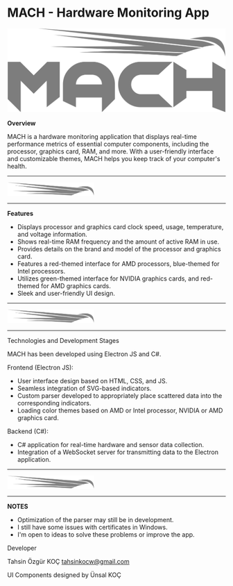 # MACH - Hardware Monitoring App

![Mach Logo](https://github.com/tahsinkoc/mach/blob/80c7a34eaf31dd89c42614071f906cc72a9e7bf5/src/assets/1x/mach%20logo.png)

**Overview**

MACH is a hardware monitoring application that displays real-time performance metrics of essential computer components, including the processor, graphics card, RAM, and more. With a user-friendly interface and customizable themes, MACH helps you keep track of your computer's health.

---

<img src="https://github.com/tahsinkoc/mach/blob/5773db2e7e0d08182966b8c1711b9557ffe4cdd2/src/assets/mach%20logo.svg" width="200px" /> 

---

**Features**


- Displays processor and graphics card clock speed, usage, temperature, and voltage information.
- Shows real-time RAM frequency and the amount of active RAM in use.
- Provides details on the brand and model of the processor and graphics card.
- Features a red-themed interface for AMD processors, blue-themed for Intel processors.
- Utilizes green-themed interface for NVIDIA graphics cards, and red-themed for AMD graphics cards.
- Sleek and user-friendly UI design.

---

<img src="https://github.com/tahsinkoc/mach/blob/5773db2e7e0d08182966b8c1711b9557ffe4cdd2/src/assets/mach%20logo.svg" width="200px" /> 

---
Technologies and Development Stages

MACH has been developed using Electron JS and C#.

Frontend (Electron JS):
- User interface design based on HTML, CSS, and JS.
- Seamless integration of SVG-based indicators.
- Custom parser developed to appropriately place scattered data into the corresponding indicators.
- Loading color themes based on AMD or Intel processor, NVIDIA or AMD graphics card.

Backend (C#):

- C# application for real-time hardware and sensor data collection.
- Integration of a WebSocket server for transmitting data to the Electron application.

---

<img src="https://github.com/tahsinkoc/mach/blob/5773db2e7e0d08182966b8c1711b9557ffe4cdd2/src/assets/mach%20logo.svg" width="200px" /> 

---
**NOTES**
- Optimization of the parser may still be in development.
- I still have some issues with certificates in Windows.
- I'm open to ideas to solve these problems or improve the app.

Developer

Tahsin Özgür KOÇ 
tahsinkocw@gmail.com

UI Components designed by Ünsal KOÇ

